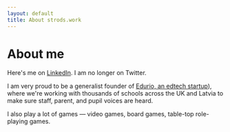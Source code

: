 ```yaml
---
layout: default
title: About strods.work
---
```

# About me
Here's me on [LinkedIn](https://www.linkedin.com/in/janisstrods/). I am no longer on Twitter.

I am very proud to be a generalist founder of [Edurio, an edtech startup](https://home.edurio.com)), where we're working with thousands of schools across the UK and Latvia to make sure staff, parent, and pupil voices are heard.

I also play a lot of games — video games, board games, table-top role-playing games. 